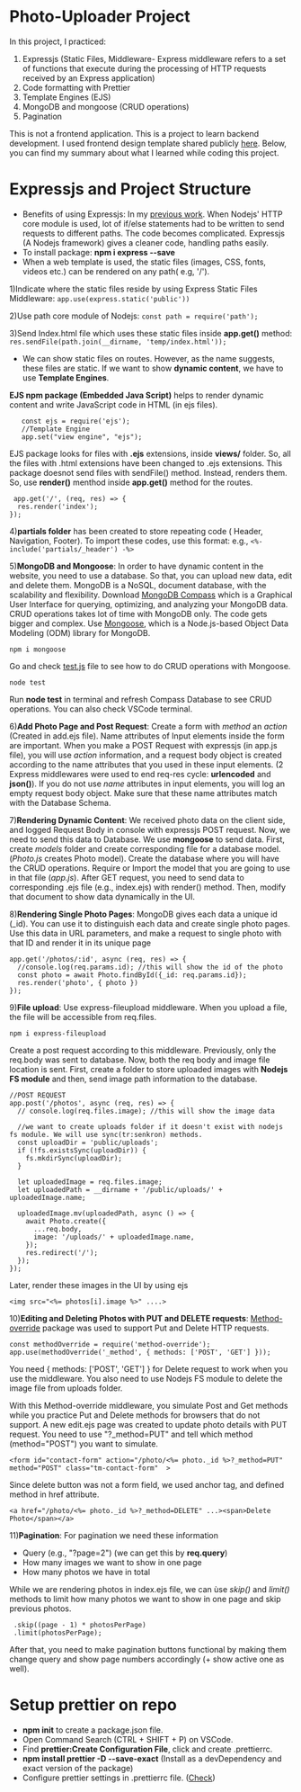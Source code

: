 # Photo-Uploader Project
In this project, I practiced:
1) Expressjs (Static Files, Middleware- Express middleware refers to a set of functions that execute during the processing of HTTP requests received by an Express application)
2) Code formatting with Prettier
3) Template Engines (EJS)
4) MongoDB and mongoose (CRUD operations)
5) Pagination

This is not a frontend application. This is a project to learn backend development. I used frontend design template shared publicly <a href="https://templatemo.com/tm-552-video-catalog">here</a>. Below, you can find my summary about what I learned while coding this project.

# Expressjs and Project Structure
- Benefits of using Expressjs: In my <a href="https://github.com/DKatuk/nodejs-server">previous work</a>. When Nodejs' HTTP core module is used, lot of if/else statements had to be written to send requests to different paths. The code becomes complicated. Expressjs (A Nodejs framework) gives a cleaner code, handling paths easily.
- To install package: **npm i express --save**
- When a web template is used, the static files (images, CSS, fonts, videos etc.) can be rendered on any path( e.g, '/'). 

 1)Indicate where the static files reside by using Express Static Files Middleware: ```app.use(express.static('public'))```

 2)Use path core module of Nodejs: ```const path = require('path');```

 3)Send Index.html file which uses these static files inside **app.get()** method: ```res.sendFile(path.join(__dirname, 'temp/index.html'));```
- We can show static files on routes. However, as the name suggests, these files are static. If we want to show **dynamic content**, we have to use **Template Engines**. 

**EJS npm package (Embedded Java Script)** helps to render dynamic content and write JavaScript code in HTML (in ejs files).
 ```npm i ejs
    const ejs = require('ejs');
    //Template Engine
    app.set("view engine", "ejs");
```
  EJS package looks for files with **.ejs** extensions, inside **views/** folder. So, all the files with .html extensions have been changed to .ejs extensions.
  This package doesnot send files with sendFile() method. Instead, renders them. So, use **render()** menthod inside **app.get()** method for the routes.
```
 app.get('/', (req, res) => {
  res.render('index');
});
```

4)**partials folder** has been created to store repeating code ( Header, Navigation, Footer). To import these codes, use this format: e.g., ```<%- include('partials/_header') -%>```

5)**MongoDB and Mongoose**: In order to have dynamic content in the website, you need to use a database. So that, you can upload new data, edit and delete them. MongoDB is a NoSQL, document database, with the scalability and flexibility. 
Download <a href="https://www.mongodb.com/products/compass">MongoDB Compass</a> which is a Graphical User Interface for querying, optimizing, and analyzing your MongoDB data.
CRUD operations takes lot of time with MongoDB only. The code gets bigger and complex. Use <a href="https://mongoosejs.com/">Mongoose</a>, which is a Node.js-based Object Data Modeling (ODM) library for MongoDB.
```
npm i mongoose
```
Go and check <a href="https://github.com/DKatuk/photo-uploader/blob/main/test.js">test.js</a> file to see how to do CRUD operations with Mongoose.

```
node test
```

Run **node test** in terminal and refresh Compass Database to see CRUD operations. You can also check VSCode terminal.

6)**Add Photo Page and Post Request**: Create a form with *method* an *action* (Created in add.ejs file). Name attributes of Input elements inside the form are important. When you make a POST Request with expressjs (in app.js file), you will use *action* information, and a request body object is created according to the name attributes that you used in these input elements. (2 Express middlewares were used to end req-res cycle: **urlencoded** and **json()**). If you do not use *name* attributes in input elements, you will log an empty request body object. Make sure that these name attributes match with the Database Schema.

7)**Rendering Dynamic Content**: We received photo data on the client side, and logged Request Body in console with expressjs POST request. Now, we need to send this data to Database. We use **mongoose** to send data. First, create *models* folder and create corresponding file for a database model. (*Photo.js* creates Photo model). Create the database where you will have the CRUD operations. Require or Import the model that you are going to use in that file (*app.js*). After GET request, you need to send data to corresponding .ejs file (e.g., index.ejs) with render() method. Then, modify that document to show data dynamically in the UI.

8)**Rendering Single Photo Pages**: MongoDB gives each data a unique id (_id). You can use it to distinguish each data and create single photo pages. Use this data in URL parameters, and make a request to single photo with that ID and render it in its unique page

```
app.get('/photos/:id', async (req, res) => {
  //console.log(req.params.id); //this will show the id of the photo
  const photo = await Photo.findById({_id: req.params.id});
  res.render('photo', { photo })
});
```

9)**File upload**: Use express-fileupload middleware. When you upload a file, the file will be accessible from req.files.

```
npm i express-fileupload
```
Create a post request according to this middleware. Previously, only the req.body was sent to database. Now, both the req body and image file location is sent. First, create a folder to store uploaded images with **Nodejs FS module** and then, send image path information to the database.
```
//POST REQUEST
app.post('/photos', async (req, res) => {
  // console.log(req.files.image); //this will show the image data

  //we want to create uploads folder if it doesn't exist with nodejs fs module. We will use sync(tr:senkron) methods.
  const uploadDir = 'public/uploads';
  if (!fs.existsSync(uploadDir)) {
    fs.mkdirSync(uploadDir);
  }

  let uploadedImage = req.files.image;
  let uploadedPath = __dirname + '/public/uploads/' + uploadedImage.name;

  uploadedImage.mv(uploadedPath, async () => {
    await Photo.create({
      ...req.body,
      image: '/uploads/' + uploadedImage.name,
    });
    res.redirect('/');
  });
});
```

Later, render these images in the UI by using ejs 
``` 
<img src="<%= photos[i].image %>" ....> 
``` 

10)**Editing and Deleting Photos with PUT and DELETE requests**: <a href="">Method-override</a> package was used to support Put and Delete HTTP requests.
```
const methodOverride = require('method-override');
app.use(methodOverride('_method', { methods: ['POST', 'GET'] }));
```
You need { methods: ['POST', 'GET'] } for Delete request to work when you use the middleware. You also need to use Nodejs FS module to delete the image file from uploads folder.

With this Method-override middleware, you simulate Post and Get methods while you practice Put and Delete methods for browsers that do not support. A new edit.ejs page was created to update photo details with PUT request. You need to use "?_method=PUT" and tell which method (method="POST") you want to simulate.
```
<form id="contact-form" action="/photo/<%= photo._id %>?_method=PUT" method="POST" class="tm-contact-form"  >
```
Since delete button was not a form field, we used anchor tag, and defined method in href attribute.
```
<a href="/photo/<%= photo._id %>?_method=DELETE" ...><span>Delete Photo</span></a>
```

11)**Pagination**: For pagination we need these information
- Query (e.g., "?page=2") (we can get this by **req.query**)
- How many images we want to show in one page
- How many photos we have in total

While we are rendering photos in index.ejs file, we can ùse *skip()* and *limit()* methods to limit how many photos we want to show in one page and skip previous photos.
```
 .skip((page - 1) * photosPerPage)
 .limit(photosPerPage);
```
After that, you need to make pagination buttons functional by making them change query and show page numbers accordingly (+ show active one as well).


# Setup prettier on repo
- **npm init** to create a package.json file.
- Open Command Search (CTRL + SHIFT + P) on VSCode.
- Find **prettier:Create Configuration File**, click and create .prettierrc.
- **npm install prettier -D --save-exact** (Install as a devDependency and exact version of the package)
- Configure prettier settings in .prettierrc file. (<a href="https://github.com/DKatuk/photo-uploader/blob/main/.prettierrc">Check</a>)
